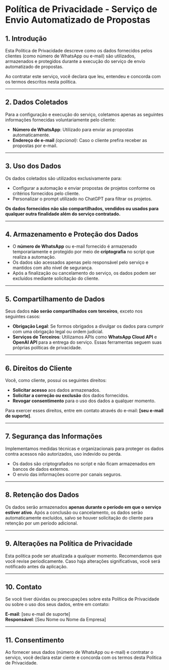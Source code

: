 # **Política de Privacidade - Serviço de Envio Automatizado de Propostas**

## **1. Introdução**

Esta Política de Privacidade descreve como os dados fornecidos pelos clientes (como número de WhatsApp ou e-mail) são utilizados, armazenados e protegidos durante a execução do serviço de envio automatizado de propostas.

Ao contratar este serviço, você declara que leu, entendeu e concorda com os termos descritos nesta política.

---

## **2. Dados Coletados**

Para a configuração e execução do serviço, coletamos apenas as seguintes informações fornecidas voluntariamente pelo cliente:

- **Número de WhatsApp**: Utilizado para enviar as propostas automaticamente.
- **Endereço de e-mail** *(opcional)*: Caso o cliente prefira receber as propostas por e-mail.

---

## **3. Uso dos Dados**

Os dados coletados são utilizados exclusivamente para:

- Configurar a automação e enviar propostas de projetos conforme os critérios fornecidos pelo cliente.
- Personalizar o prompt utilizado no ChatGPT para filtrar os projetos.

**Os dados fornecidos não são compartilhados, vendidos ou usados para qualquer outra finalidade além do serviço contratado.**

---

## **4. Armazenamento e Proteção dos Dados**

- O **número de WhatsApp** ou e-mail fornecido é armazenado temporariamente e protegido por meio de **criptografia** no script que realiza a automação.
- Os dados são acessados apenas pelo responsável pelo serviço e mantidos com alto nível de segurança.
- Após a finalização ou cancelamento do serviço, os dados podem ser excluídos mediante solicitação do cliente.

---

## **5. Compartilhamento de Dados**

Seus dados **não serão compartilhados com terceiros**, exceto nos seguintes casos:

- **Obrigação Legal**: Se formos obrigados a divulgar os dados para cumprir com uma obrigação legal ou ordem judicial.
- **Serviços de Terceiros**: Utilizamos APIs como **WhatsApp Cloud API** e **OpenAI API** para a entrega do serviço. Essas ferramentas seguem suas próprias políticas de privacidade.

---

## **6. Direitos do Cliente**

Você, como cliente, possui os seguintes direitos:

- **Solicitar acesso** aos dados armazenados.
- **Solicitar a correção ou exclusão** dos dados fornecidos.
- **Revogar consentimento** para o uso dos dados a qualquer momento.

Para exercer esses direitos, entre em contato através do e-mail: **[seu e-mail de suporte]**.

---

## **7. Segurança das Informações**

Implementamos medidas técnicas e organizacionais para proteger os dados contra acessos não autorizados, uso indevido ou perda.

- Os dados são criptografados no script e não ficam armazenados em bancos de dados externos.
- O envio das informações ocorre por canais seguros.

---

## **8. Retenção dos Dados**

Os dados serão armazenados **apenas durante o período em que o serviço estiver ativo**. Após a conclusão ou cancelamento, os dados serão automaticamente excluídos, salvo se houver solicitação do cliente para retenção por um período adicional.

---

## **9. Alterações na Política de Privacidade**

Esta política pode ser atualizada a qualquer momento. Recomendamos que você revise periodicamente. Caso haja alterações significativas, você será notificado antes da aplicação.

---

## **10. Contato**

Se você tiver dúvidas ou preocupações sobre esta Política de Privacidade ou sobre o uso dos seus dados, entre em contato:

**E-mail**: [seu e-mail de suporte]  
**Responsável**: [Seu Nome ou Nome da Empresa]

---

## **11. Consentimento**

Ao fornecer seus dados (número de WhatsApp ou e-mail) e contratar o serviço, você declara estar ciente e concorda com os termos desta Política de Privacidade.

